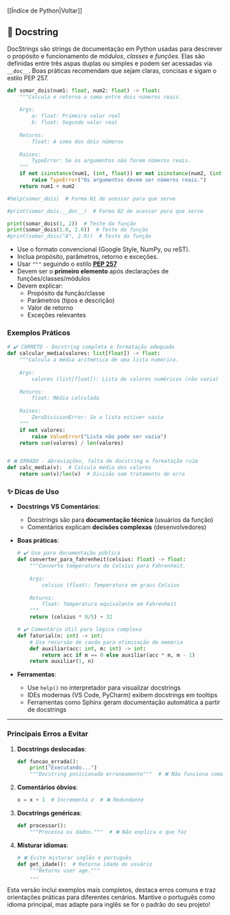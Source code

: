 [[Índice de Python|Voltar]]

## 📌 Docstring

DocStrings são strings de documentação em Python usadas para descrever o propósito e funcionamento de *módulos*, *classes* e *funções*. Elas são definidas entre três aspas duplas ou simples e podem ser acessadas via `__doc__`. Boas práticas recomendam que sejam claras, concisas e sigam o estilo PEP 257.

```Python
def somar_dois(num1: float, num2: float) -> float:
    """Calcula e retorna a soma entre dois números reais.
    
    Args:
        a: float: Primeiro valor real
        b: float: Segundo valor real
    
    Returns:
        float: A soma dos dois números
    
    Raises:
        TypeError: Se os argumentos não forem números reais.
    """
    if not isinstance(num1, (int, float)) or not isinstance(num2, (int, float)): # isinstance verifica se o valor é do tipo especificado, primeiro argumento é o valor, segundo argumento é o tipo
        raise TypeError("Os argumentos devem ser números reais.")
    return num1 + num2

#help(somar_dois)  # Forma 01 de acessar para que serve

#print(somar_dois.__doc__)  # Forma 02 de acessar para que serve

print(somar_dois(1, 2))  # Teste da função
print(somar_dois(1.0, 2.0))  # Teste da função
#print(somar_dois("A", 2.0))  # Teste da função
```

- Use o formato convencional (Google Style, NumPy, ou reST).
- Inclua propósito, parâmetros, retorno e exceções.
- Usar `"""` seguindo o estilo **[PEP 257](https://peps.python.org/pep-0257/)**
- Devem ser o **primeiro elemento** após declarações de funções/classes/módulos
- Devem explicar:
     - Propósito da função/classe
     - Parâmetros (tipos e descrição)
     - Valor de retorno
     - Exceções relevantes

### Exemplos Práticos

```python
# ✔️ CORRETO - Docstring completa e formatação adequada
def calcular_media(valores: list[float]) -> float:
    """Calcula a média aritmética de uma lista numérica.
    
    Args:
        valores (list[float]): Lista de valores numéricos (não vazia)
    
    Returns:
        float: Média calculada
        
    Raises:
        ZeroDivisionError: Se a lista estiver vazia
    """
    if not valores:
        raise ValueError("Lista não pode ser vazia")
    return sum(valores) / len(valores)


# ❌ ERRADO - Abreviações, falta de docstring e formatação ruim
def calc_media(v):  # Calcula média dos valores
    return sum(v)/len(v)  # Divisão sem tratamento de erro
```

### ✨ Dicas de Uso

- **Docstrings VS Comentários**:
  - Docstrings são para **documentação técnica** (usuários da função)
  - Comentários explicam **decisões complexas** (desenvolvedores)

- **Boas práticas**:
  ```python
  # ✔️ Use para documentação pública
  def converter_para_fahrenheit(celsius: float) -> float:
      """Converte temperatura de Celsius para Fahrenheit.
      
      Args:
          celsius (float): Temperatura em graus Celsius
          
      Returns:
          float: Temperatura equivalente em Fahrenheit
      """
      return (celsius * 9/5) + 32

  # ✔️ Comentário útil para lógica complexa
  def fatorial(n: int) -> int:
      # Usa recursão de cauda para otimização de memória
      def auxiliar(acc: int, m: int) -> int:
          return acc if m == 0 else auxiliar(acc * m, m - 1)
      return auxiliar(1, n)
  ```

- **Ferramentas**:
  - Use `help()` no interpretador para visualizar docstrings
  - IDEs modernas (VS Code, PyCharm) exibem docstrings em tooltips
  - Ferramentas como Sphinx geram documentação automática a partir de docstrings

---

### Principais Erros a Evitar

1. **Docstrings deslocadas**:
   ```python
   def funcao_errada():
       print("Executando...")
       """Docstring posicionada erroneamente"""  # ❌ Não funciona como documentação
   ```

2. **Comentários óbvios**:
   ```python
   x = x + 1  # Incrementa x  # ❌ Redundante
   ```

3. **Docstrings genéricas**:
   ```python
   def processar():
       """Processa os dados."""  # ❌ Não explica o que faz
   ```

4. **Misturar idiomas**:
   ```python
   # ❌ Evite misturar inglês e português
   def get_idade():  # Retorna idade do usuário
       """Returns user age."""
       ...
   ```

Esta versão inclui exemplos mais completos, destaca erros comuns e traz orientações práticas para diferentes cenários. Mantive o português como idioma principal, mas adapte para inglês se for o padrão do seu projeto!